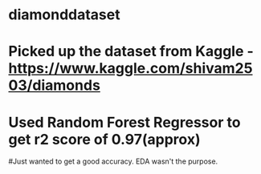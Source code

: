 # diamonddataset
# Picked up the dataset from Kaggle - https://www.kaggle.com/shivam2503/diamonds
# Used Random Forest Regressor to get r2 score of 0.97(approx)
#Just wanted to get a good accuracy. EDA wasn't the purpose.
